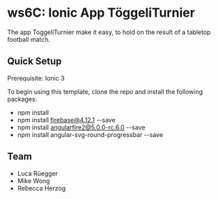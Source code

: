 # ws6C: Ionic App TöggeliTurnier

The app ToggeliTurnier make it easy, to hold on the result of a tabletop football match.

## Quick Setup

Prerequisite: Ionic 3

To begin using this template, clone the repo and install the following packages:
- npm install
- npm install firebase@4.12.1 --save
- npm install angularfire2@5.0.0-rc.6.0 --save
- npm install angular-svg-round-progressbar --save	

## Team
- Luca Rüegger
- Mike Wong
- Rebecca Herzog



